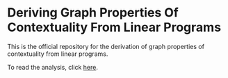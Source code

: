 # Deriving Graph Properties Of Contextuality From Linear Programs

This is the official repository for the derivation of graph properties of contextuality from linear programs.

To read the analysis, click [here]().